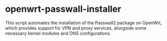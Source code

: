 # openwrt-passwall-installer
This script automates the installation of the Passwall2 package on OpenWrt, which provides support for VPN and proxy services, alongside some necessary kernel modules and DNS configurations.
